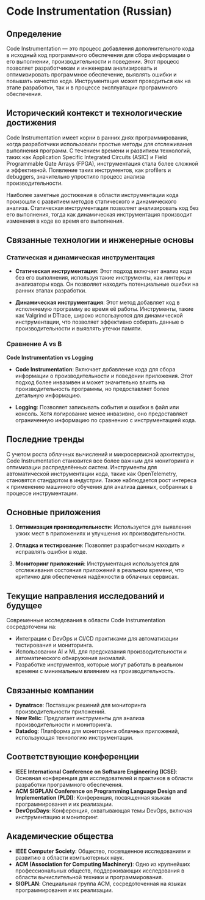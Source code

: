 # Code Instrumentation (Russian)

## Определение

Code Instrumentation — это процесс добавления дополнительного кода в исходный код программного обеспечения для сбора информации о его выполнении, производительности и поведении. Этот процесс позволяет разработчикам и инженерам анализировать и оптимизировать программное обеспечение, выявлять ошибки и повышать качество кода. Инструментация может проводиться как на этапе разработки, так и в процессе эксплуатации программного обеспечения.

## Исторический контекст и технологические достижения

Code Instrumentation имеет корни в ранних днях программирования, когда разработчики использовали простые методы для отслеживания выполнения программ. С течением времени и развитием технологий, таких как Application Specific Integrated Circuits (ASIC) и Field Programmable Gate Arrays (FPGA), инструментация стала более сложной и эффективной. Появление таких инструментов, как profilers и debuggers, значительно упростило процесс анализа производительности.

Наиболее заметные достижения в области инструментации кода произошли с развитием методов статического и динамического анализа. Статическая инструментация позволяет анализировать код без его выполнения, тогда как динамическая инструментация производит изменения в коде во время его выполнения.

## Связанные технологии и инженерные основы

### Статическая и динамическая инструментация

- **Статическая инструментация**: Этот подход включает анализ кода без его выполнения, используя такие инструменты, как линтеры и анализаторы кода. Он позволяет находить потенциальные ошибки на ранних этапах разработки.
  
- **Динамическая инструментация**: Этот метод добавляет код в исполняемую программу во время её работы. Инструменты, такие как Valgrind и DTrace, широко используются для динамической инструментации, что позволяет эффективно собирать данные о производительности и выявлять утечки памяти.

### Сравнение A vs B

**Code Instrumentation vs Logging**

- **Code Instrumentation**: Включает добавление кода для сбора информации о производительности и поведении приложения. Этот подход более инвазивен и может значительно влиять на производительность программы, но предоставляет более детальную информацию.

- **Logging**: Позволяет записывать события и ошибки в файл или консоль. Хотя логирование менее инвазивно, оно предоставляет ограниченную информацию по сравнению с инструментацией кода.

## Последние тренды

С учетом роста облачных вычислений и микросервисной архитектуры, Code Instrumentation становится все более важным для мониторинга и оптимизации распределённых систем. Инструменты для автоматической инструментации кода, такие как OpenTelemetry, становятся стандартом в индустрии. Также наблюдается рост интереса к применению машинного обучения для анализа данных, собранных в процессе инструментации.

## Основные приложения

1. **Оптимизация производительности**: Используется для выявления узких мест в приложениях и улучшения их производительности.
   
2. **Отладка и тестирование**: Позволяет разработчикам находить и исправлять ошибки в коде.
   
3. **Мониторинг приложений**: Инструментация используется для отслеживания состояния приложений в реальном времени, что критично для обеспечения надёжности в облачных сервисах.

## Текущие направления исследований и будущее

Современные исследования в области Code Instrumentation сосредоточены на:
- Интеграции с DevOps и CI/CD практиками для автоматизации тестирования и мониторинга.
- Использовании AI и ML для предсказания производительности и автоматического обнаружения аномалий.
- Разработке инструментов, которые могут работать в реальном времени с минимальным влиянием на производительность.

## Связанные компании

- **Dynatrace**: Поставщик решений для мониторинга производительности приложений.
- **New Relic**: Предлагает инструменты для анализа производительности и мониторинга.
- **Datadog**: Платформа для мониторинга облачных приложений, использующая технологию инструментации.

## Соответствующие конференции

- **IEEE International Conference on Software Engineering (ICSE)**: Основная конференция для исследователей и практиков в области разработки программного обеспечения.
- **ACM SIGPLAN Conference on Programming Language Design and Implementation (PLDI)**: Конференция, посвященная языкам программирования и их реализации.
- **DevOpsDays**: Конференция, охватывающая темы DevOps, включая инструментацию и мониторинг.

## Академические общества

- **IEEE Computer Society**: Общество, посвященное исследованиям и развитию в области компьютерных наук.
- **ACM (Association for Computing Machinery)**: Одно из крупнейших профессиональных обществ, поддерживающих исследования в области вычислительной техники и программирования.
- **SIGPLAN**: Специальная группа ACM, сосредоточенная на языках программирования и их реализации.